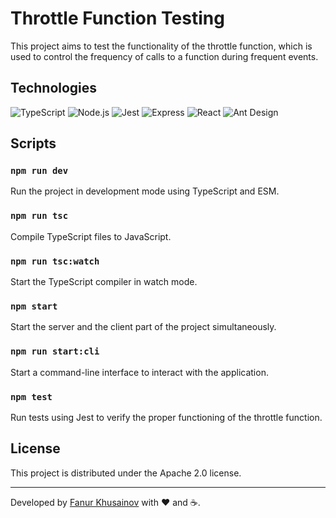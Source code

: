 # Throttle Function Testing

This project aims to test the functionality of the throttle function, which is used to control the frequency of calls to a function during frequent events.

## Technologies

![TypeScript](https://img.shields.io/badge/-TypeScript-3178C6?style=flat-square&logo=typescript&logoColor=white)
![Node.js](https://img.shields.io/badge/-Node.js-339933?style=flat-square&logo=nodedotjs&logoColor=white)
![Jest](https://img.shields.io/badge/-Jest-C21325?style=flat-square&logo=jest&logoColor=white)
![Express](https://img.shields.io/badge/-Express-000000?style=flat-square&logo=express&logoColor=white)
![React](https://img.shields.io/badge/-React-61DAFB?style=flat-square&logo=react&logoColor=white)
![Ant Design](https://img.shields.io/badge/-Ant_Design-61DAFB?style=flat-square&logo=Ant_Design&logoColor=white)

## Scripts

### `npm run dev`

Run the project in development mode using TypeScript and ESM.

### `npm run tsc`

Compile TypeScript files to JavaScript.

### `npm run tsc:watch`

Start the TypeScript compiler in watch mode.

### `npm start`

Start the server and the client part of the project simultaneously.

### `npm run start:cli`

Start a command-line interface to interact with the application.

### `npm test`

Run tests using Jest to verify the proper functioning of the throttle function.

## License

This project is distributed under the Apache 2.0 license.

---

Developed by [Fanur Khusainov](https://www.linkedin.com/in/fanur-khusainov-ab86b2102/) with ❤️ and ☕.

